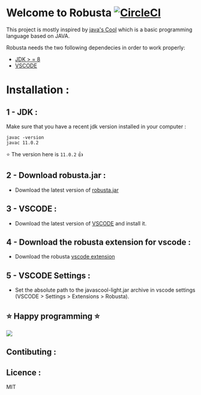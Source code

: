# Welcome to Robusta [![CircleCI](https://circleci.com/gh/Meshredded/javascool-light/tree/vs-tasks-swing-terminal.svg?style=svg)](https://circleci.com/gh/Meshredded/javascool-light/tree/vs-tasks-swing-terminal)
This project is mostly inspired by [java's Cool](javascool.gforge.inria.fr) which is a basic programming language based on JAVA.

Robusta needs the two following dependecies in order to work properly:
 - [JDK > = 8](http://openjdk.java.net/install/)
 - [VSCODE](https://code.visualstudio.com/)
# Installation :
## 1 - JDK :
Make sure that you have a recent jdk version installed in your computer :
 ```
javac -version
javac 11.0.2
```
 :star: The version here is  `11.0.2`  :thumbsup:

## 2 - Download robusta.jar :
- Download the latest version of [robusta.jar](https://robusta.oss-us-east-1.aliyuncs.com/vs-tasks-swing-terminal/robusta.jar)

## 3 - VSCODE :
- Download the latest version of [VSCODE](https://code.visualstudio.com) and install it.
## 4 - Download the robusta extension for vscode :
- Download the robusta [vscode extension](https://marketplace.visualstudio.com/items?itemName=meshredded.robusta&ssr=false#overview)
## 5 - VSCODE Settings :
- Set the absolute path to the javascool-light.jar archive in vscode settings (VSCODE > Settings > Extensions > Robusta).

## :star: Happy programming :star:
![](https://user-images.githubusercontent.com/10856604/67443426-1dfe8680-f605-11e9-864d-c985c46ea50d.gif)

## Contibuting :


## Licence :
MIT
